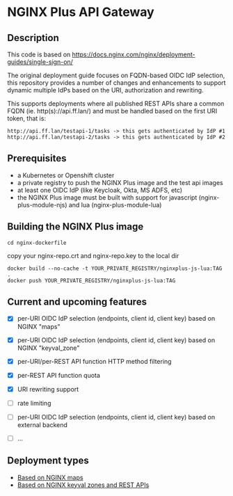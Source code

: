 # NGINX Plus API Gateway

## Description

This code is based on https://docs.nginx.com/nginx/deployment-guides/single-sign-on/

The original deployment guide focuses on FQDN-based OIDC IdP selection, this repository provides a number of changes and enhancements to support dynamic multiple IdPs based on the URI, authorization and rewriting.

This supports deployments where all published REST APIs share a common FQDN (ie. http(s)://api.ff.lan/) and must be handled based on the first URI token, that is:

```
http://api.ff.lan/testapi-1/tasks -> this gets authenticated by IdP #1
http://api.ff.lan/testapi-2/tasks -> this gets authenticated by IdP #2
```

## Prerequisites

- a Kubernetes or Openshift cluster
- a private registry to push the NGINX Plus image and the test api images
- at least one OIDC IdP (like Keycloak, Okta, MS ADFS, etc)
- the NGINX Plus image must be built with support for javascript (nginx-plus-module-njs) and lua (nginx-plus-module-lua)

## Building the NGINX Plus image

```
cd nginx-dockerfile
```

copy your nginx-repo.crt and nginx-repo.key to the local dir

```
docker build --no-cache -t YOUR_PRIVATE_REGISTRY/nginxplus-js-lua:TAG .
docker push YOUR_PRIVATE_REGISTRY/nginxplus-js-lua:TAG
```

## Current and upcoming features

- [X] per-URI OIDC IdP selection (endpoints, client id, client key) based on NGINX "maps"
- [X] per-URI OIDC IdP selection (endpoints, client id, client key) based on NGINX "keyval_zone"
- [X] per-URI/per-REST API function HTTP method filtering
- [X] per-REST API function quota
- [X] URI rewriting support

- [ ] rate limiting
- [ ] per-URI OIDC IdP selection (endpoints, client id, client key) based on external backend
- [ ] ...

## Deployment types

- [Based on NGINX maps](manifests-map)
- [Based on NGINX keyval zones and REST APIs](manifests-keyval)
